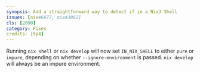 ```yaml
---
synopsis: Add a straightforward way to detect if in a Nix3 Shell
issues: [nix#6677, nix#3862]
cls: [2090]
category: Fixes
credits: [9p4]
---
```


Running `nix shell` or `nix develop` will now set `IN_NIX_SHELL` to
either `pure` or `impure`, depending on whether `--ignore-environment`
is passed. `nix develop` will always be an impure environment.
